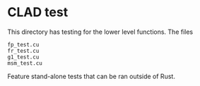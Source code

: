 # CLAD test

This directory has testing for the lower level functions. The files

```
fp_test.cu
fr_test.cu
g1_test.cu
msm_test.cu
```

Feature stand-alone tests that can be ran outside of Rust.

<!-- TODO: Check if this is valid-->

